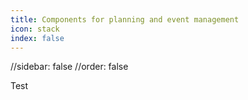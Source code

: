 ```yaml
---
title: Components for planning and event management
icon: stack
index: false
---
```


//sidebar: false
//order: false

Test
